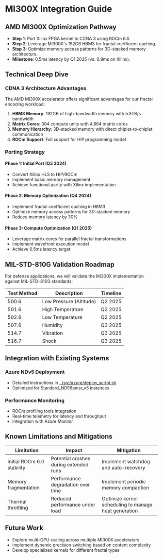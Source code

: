 # MI300X Integration Guide

## AMD MI300X Optimization Pathway  
- **Step 1**: Port Xilinx FPGA kernel to CDNA 3 using ROCm 6.0.  
- **Step 2**: Leverage MI300X's 192GB HBM3 for fractal coefficient caching.  
- **Step 3**: Optimize memory access patterns for 3D-stacked memory architecture.
- **Milestone**: 0.5ms latency by Q1 2025 (vs. 0.9ms on Xilinx).  

## Technical Deep Dive

### CDNA 3 Architecture Advantages

The AMD MI300X accelerator offers significant advantages for our fractal encoding workload:

1. **HBM3 Memory**: 192GB of high-bandwidth memory with 5.3TB/s bandwidth
2. **Matrix Cores**: 304 compute units with 4,864 matrix cores
3. **Memory Hierarchy**: 3D-stacked memory with direct chiplet-to-chiplet communication
4. **ROCm Support**: Full support for HIP programming model

### Porting Strategy

#### Phase 1: Initial Port (Q3 2024)
- Convert Xilinx HLS to HIP/ROCm
- Implement basic memory management
- Achieve functional parity with Xilinx implementation

#### Phase 2: Memory Optimization (Q4 2024)
- Implement fractal coefficient caching in HBM3
- Optimize memory access patterns for 3D-stacked memory
- Reduce memory latency by 30%

#### Phase 3: Compute Optimization (Q1 2025)
- Leverage matrix cores for parallel fractal transformations
- Implement wavefront execution model
- Achieve 0.5ms latency target

## MIL-STD-810G Validation Roadmap

For defense applications, we will validate the MI300X implementation against MIL-STD-810G standards:

| Test Method | Description | Timeline |
|-------------|-------------|----------|
| 500.6 | Low Pressure (Altitude) | Q2 2025 |
| 501.6 | High Temperature | Q2 2025 |
| 502.6 | Low Temperature | Q2 2025 |
| 507.6 | Humidity | Q3 2025 |
| 514.7 | Vibration | Q3 2025 |
| 516.7 | Shock | Q3 2025 |

## Integration with Existing Systems

### Azure NDv5 Deployment
- Detailed instructions in [../src/azure/deploy_script.sh](../src/azure/deploy_script.sh)
- Optimized for Standard_ND96amsr_v5 instances

### Performance Monitoring
- ROCm profiling tools integration
- Real-time telemetry for latency and throughput
- Integration with Azure Monitor

## Known Limitations and Mitigations

| Limitation | Impact | Mitigation |
|------------|--------|------------|
| Initial ROCm 6.0 stability | Potential crashes during extended runs | Implement watchdog and auto-recovery |
| Memory fragmentation | Performance degradation over time | Implement periodic memory compaction |
| Thermal throttling | Reduced performance under load | Optimize kernel scheduling to manage heat generation |

## Future Work

- Explore multi-GPU scaling across multiple MI300X accelerators
- Implement dynamic precision switching based on content complexity
- Develop specialized kernels for different fractal types 